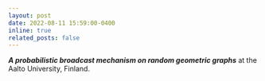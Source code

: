 ```yaml
---
layout: post
date: 2022-08-11 15:59:00-0400
inline: true
related_posts: false
---
```


***A probabilistic broadcast mechanism on random geometric graphs*** at the Aalto University, Finland.